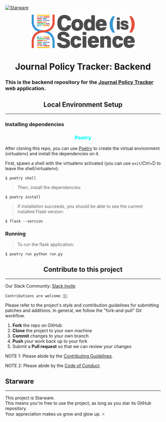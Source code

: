 [![Starware](https://img.shields.io/badge/⭐-Starware-f5a91a?labelColor=black)](https://github.com/zepfietje/starware)

<p align="center">
  <img src="logo.png">
</p>
<h1 align="center">Journal Policy Tracker: Backend</h1>

### This is the backend repository for the [Journal Policy Tracker](https://github.com/codeisscience/codecompliance-frontend) web application.

<h2 align="center">Local Environment Setup</h2>
<hr>

### Installing dependencies

<h3 align="center" style="font-weight: 800; color: cyan;">Poetry</h3>

After cloning this repo, you can use
[Poetry](https://python-poetry.org/docs/#installation) to create the virtual
environment (virtualenv) and install the dependencies on it.

First, spawn a shell with the virtualenv activated (you can use `exit`/Ctrl+D
to leave the shell/virtualenv):

```console
$ poetry shell
```

> Then, install the dependencies:

```console
$ poetry install
```

> If installation succeeds, you should be able to see the current installed Flask
> version:

```console
$ flask --version
```

### Running

> To run the flask application:

```console
$ poetry run python run.py
```

<h2 align="center">Contribute to this project</h2>
<hr>

Our Slack Community: [Slack Invite](https://join.slack.com/t/codeisscience/shared_invite/zt-ia30nh6t-cgGvNpYAaWHZsg9HvmuHTQ) <br>

`Contributions are welcome 🎉🎉`

Please refer to the project's style and contribution guidelines for submitting patches and additions. In general, we follow the "fork-and-pull" Git workflow.

1. **Fork** the repo on GitHub
2. **Clone** the project to your own machine
3. **Commit** changes to your own branch
4. **Push** your work back up to your fork
5. Submit a **Pull request** so that we can review your changes

NOTE 1: Please abide by the [Contributing Guidelines](./CONTRIBUTING.md).

NOTE 2: Please abide by the [Code of Conduct](./CODE_OF_CONDUCT.md).

## Starware

<hr>

This project is Starware.  
This means you're free to use the project, as long as you star its GitHub repository.  
Your appreciation makes us grow and glow up. ⭐
